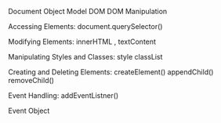 Document Object Model
DOM 
DOM Manipulation

Accessing Elements:
    document.querySelector()

Modifying Elements:
    innerHTML , textContent

Manipulating Styles and Classes:
    style
    classList

Creating and Deleting Elements:
    createElement()
    appendChild()
    removeChild()

Event Handling:
    addEventListner()

Event Object    